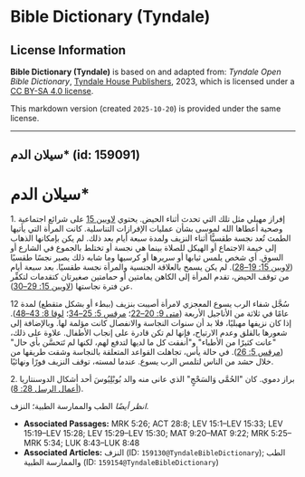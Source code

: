 # Bible Dictionary (Tyndale)

## License Information

**Bible Dictionary (Tyndale)** is based on and adapted from: _Tyndale Open Bible Dictionary_, [Tyndale House Publishers](https://tyndaleopenresources.com/), 2023, which is licensed under a [CC BY-SA 4.0 license](https://creativecommons.org/licenses/by-sa/4.0/legalcode.en).

This markdown version (created `2025-10-20`) is provided under the same license.



--------------------------------

## سيلان الدم* (id: 159091)

سيلان الدم\*
============

1\. إفراز مهبلي مثل تلك التي تحدث أثناء الحيض. يحتوي [لاويين 15](https://ref.ly/Lev15:1-Lev15:33) على شرائع اجتماعية وصحية أعطاها الله لموسى بشأن عمليات الإفرازات التناسلية. كانت المرأة التي يأتيها الطمث تُعد نجسة طقسيًّا أثناء النزيف ولمدة سبعة أيام بعد ذلك. لم يكن بإمكانها الذهاب إلى خيمة الاجتماع أو الهيكل للصلاة بينما هي نجسة أو تختلط بالجموع في الشارع أو السوق. أي شخص يلمس ثيابها أو سريرها أو كرسيها وما شابه ذلك يصير نجسًا طقسيًا ([لاويين 15: 19–28](https://ref.ly/Lev15:19-Lev15:28)). لم يكن يسمح بالعلاقة الجنسية والمرأة نجسة طقسيًا. بعد سبعة أيام من توقف الحيض، تقدم المرأة إلى الكاهن يمامتين أو حمامتين صغيرتان كتقدمات لتكفِّر عن فترة نجاستها ([لاويين 15: 29–30](https://ref.ly/Lev15:29-Lev15:30)).

سُجَّل شفاء الرب يسوع المعجزي لامرأة أصيبت بنزيف (ببطء أو بشكل متقطع) لمدة 12 عامًا في ثلاثة من الأناجيل الأربعة ([متى 9: 20–22](https://ref.ly/Matt9:20-Matt9:22)؛ [مرقس 5: 25–34](https://ref.ly/Mark5:25-Mark5:34)؛ [لوقا 8: 43–48](https://ref.ly/Luke8:43-Luke8:48)). إذا كان نزيفها مهبليًا، فلا بد أن سنوات النجاسة والانفصال كانت مؤلمة لها. وبالإضافة إلى شعورها بالقلق وعدم الارتياح، فإنها لم تكن قادرة على إنجاب الأطفال. علاوة على ذلك، "عانت كثيرًا من الأطباء" و"أنفقت كل ما لديها لتدفع لهم، لكنها لم تَتحسَّن بأي حال" ([مرقس 5: 26](https://ref.ly/Mark5:26)). في حالة يأس، تجاهلت القواعد المتعلقة بالنجاسة وشقت طريقها من خلال حشد من الناس لتلمس الرب يسوع. عندما لمسته، توقف النزيف فورًا ونهائيًا.

2\. براز دموي. كان "الحُمَّى وَالسَحْجٍ" الذي عانى منه والد بُوبْلِيُوسَ أحد أشكال الدوسنتاريا ([أعمال الرسل 28: 8](https://ref.ly/Acts28:8)).

*انظر أيضًا* الطب والممارسة الطبية؛ النزف.

* **Associated Passages:** MRK 5:26; ACT 28:8; LEV 15:1–LEV 15:33; LEV 15:19–LEV 15:28; LEV 15:29–LEV 15:30; MAT 9:20–MAT 9:22; MRK 5:25–MRK 5:34; LUK 8:43–LUK 8:48
* **Associated Articles:** النزف (ID: `159130@TyndaleBibleDictionary`); الطب والممارسة الطبية (ID: `159154@TyndaleBibleDictionary`)

